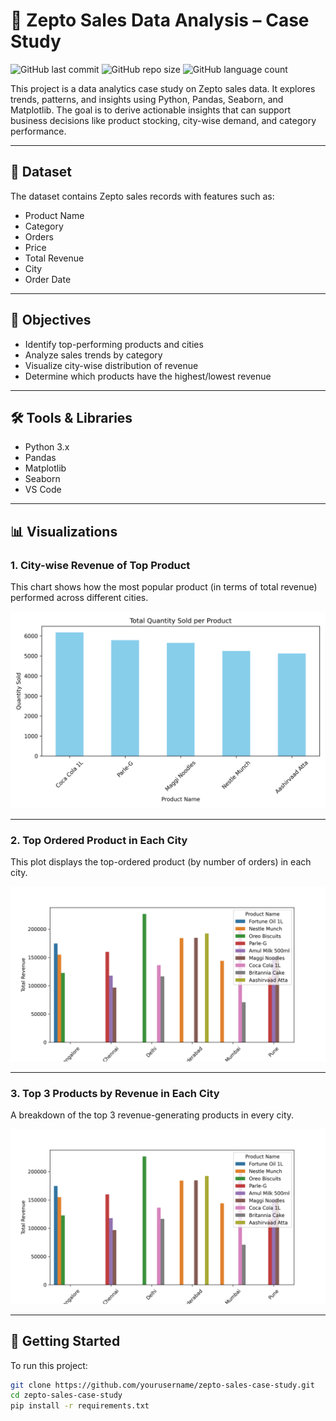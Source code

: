 # 🛒 Zepto Sales Data Analysis – Case Study

![GitHub last commit](https://img.shields.io/github/last-commit/RahulMeghwani/zepto-sales-case-study)
![GitHub repo size](https://img.shields.io/github/repo-size/RahulMeghwani/zepto-sales-case-study)
![GitHub language count](https://img.shields.io/github/languages/count/RahulMeghwani/zepto-sales-case-study)

This project is a data analytics case study on Zepto sales data. It explores trends, patterns, and insights using Python, Pandas, Seaborn, and Matplotlib. The goal is to derive actionable insights that can support business decisions like product stocking, city-wise demand, and category performance.

---

## 📁 Dataset

The dataset contains Zepto sales records with features such as:

- Product Name
- Category
- Orders
- Price
- Total Revenue
- City
- Order Date

---

## 🧠 Objectives

- Identify top-performing products and cities
- Analyze sales trends by category
- Visualize city-wise distribution of revenue
- Determine which products have the highest/lowest revenue

---

## 🛠️ Tools & Libraries

- Python 3.x
- Pandas
- Matplotlib
- Seaborn
- VS Code

---

## 📊 Visualizations

### 1. City-wise Revenue of Top Product

This chart shows how the most popular product (in terms of total revenue) performed across different cities.

![Top Product City Revenue](images/top_product_city_revenue.png)

---

### 2. Top Ordered Product in Each City

This plot displays the top-ordered product (by number of orders) in each city.

![Top Ordered Product Per City](images/top_ordered_product_per_city_orders.png)

---

### 3. Top 3 Products by Revenue in Each City

A breakdown of the top 3 revenue-generating products in every city.

![Top 3 Revenue Products](images/top_ordered_product_per_city.png)

---

## 🚀 Getting Started

To run this project:

```bash
git clone https://github.com/yourusername/zepto-sales-case-study.git
cd zepto-sales-case-study
pip install -r requirements.txt
```
